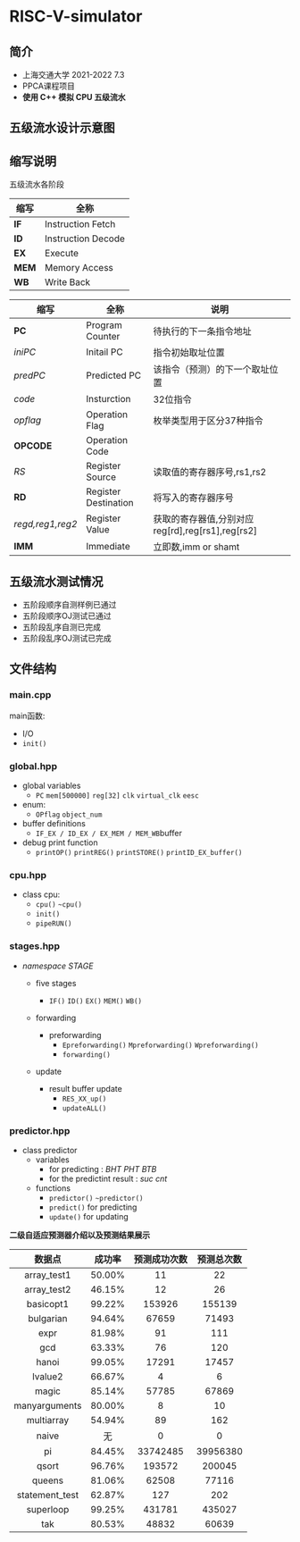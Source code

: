 # RISC-V-simulator

## 简介
- 上海交通大学 2021-2022 7.3
- PPCA课程项目
- **使用 C++ 模拟 CPU 五级流水**

## 五级流水设计示意图

## 缩写说明

五级流水各阶段

| 缩写    | 全称               |
| ------- | ------------------ |
| **IF**  | Instruction Fetch  |
| **ID**  | Instruction Decode |
| **EX**  | Execute            |
| **MEM** | Memory Access      |
| **WB**  | Write Back         |

| 缩写       | 全称                 | 说明                     |
| ---------- | -------------------- | ------------------------ |
| **PC**     | Program Counter      | 待执行的下一条指令地址   |
| *iniPC*       | Initail PC  | 指令初始取址位置             |
| *predPC*       | Predicted PC  | 该指令（预测）的下一个取址位置             |
| *code*    | Insturction          | 32位指令                |
| *opflag*| Operation Flag| 枚举类型用于区分37种指令|
| **OPCODE** | Operation Code       |                          |
| *RS*     | Register Source      | 读取值的寄存器序号,rs1,rs2       |
| **RD**     | Register Destination | 将写入的寄存器序号       |
| *regd,reg1,reg2*| Register Value       | 获取的寄存器值,分别对应reg[rd],reg[rs1],reg[rs2]           |
| **IMM**    | Immediate            | 立即数,imm or shamt     |


## 五级流水测试情况

- 五阶段顺序自测样例已通过
- 五阶段顺序OJ测试已通过
- 五阶段乱序自测已完成
- 五阶段乱序OJ测试已完成

## 文件结构

### **main.cpp**
main函数:
- I/O
- `init()`
### **global.hpp**
- global variables
    - `PC` `mem[500000]` `reg[32]` `clk` `virtual_clk` `eesc`
- enum:
    - `OPflag`  `object_num`
- buffer definitions
    - `IF_EX / ID_EX / EX_MEM / MEM_WB`buffer
- debug print function
    - `printOP()` `printREG()` `printSTORE()` `printID_EX_buffer()`

### **cpu.hpp**
- class cpu:
    - `cpu()` `~cpu()`
    - `init()`
    - `pipeRUN()` 

### **stages.hpp**
- *namespace STAGE*
    - five stages
        - `IF()` `ID()` `EX()` `MEM()` `WB()`
    
    - forwarding
        - preforwarding
            - `Epreforwarding()` `Mpreforwarding()` `Wpreforwarding()`
            - `forwarding()`

    - update
        - result buffer update
            - `RES_XX_up()`
            - `updateALL()`

### **predictor.hpp**
- class predictor
    - variables
        - for predicting : *BHT*  *PHT*  *BTB*
        - for the predictint result : *suc*  *cnt*
    - functions
        - `predictor()` `~predictor()`
        - `predict()` for predicting
        - `update()` for updating

**二级自适应预测器介绍以及预测结果展示**


| 数据点 | 成功率 | 预测成功次数 | 预测总次数 |
| :----: | :----: | :----: | :----: |
|array_test1|50.00%|11|22|
|array_test2|46.15%|12|26|
|basicopt1|99.22%|153926|155139|
|bulgarian|94.64%|67659|71493|
|expr|81.98%|91|111|
|gcd|63.33%|76|120|
|hanoi|99.05%|17291|17457|
|lvalue2|66.67%|4|6|
|magic|85.14%|57785|67869|
|manyarguments|80.00%|8|10|
|multiarray|54.94%|89|162|
|naive|无|0|0|
|pi|84.45%|33742485|39956380|
|qsort|96.76%|193572|200045|
|queens|81.06%|62508|77116|
|statement_test|62.87%|127|202|
|superloop|99.25%|431781|435027|
|tak|80.53%|48832|60639|
